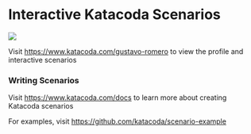 # Interactive Katacoda Scenarios

[![](http://shields.katacoda.com/katacoda/gustavo-romero/count.svg)](https://www.katacoda.com/gustavo-romero "Get your profile on Katacoda.com")

Visit https://www.katacoda.com/gustavo-romero to view the profile and interactive scenarios

### Writing Scenarios
Visit https://www.katacoda.com/docs to learn more about creating Katacoda scenarios

For examples, visit https://github.com/katacoda/scenario-example
